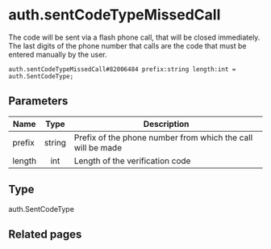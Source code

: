 # auth.sentCodeTypeMissedCall
The code will be sent via a flash phone call, that will be closed immediately. The last digits of the phone number that calls are the code that must be entered manually by the user.

```
auth.sentCodeTypeMissedCall#82006484 prefix:string length:int = auth.SentCodeType;
```

## Parameters
| Name | Type | Description |
| ---- | :----: | ----------- |
| prefix | string | Prefix of the phone number from which the call will be made |
| length | int | Length of the verification code |


## Type
auth.SentCodeType

## Related pages

